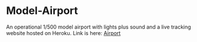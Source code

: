 # Model-Airport
An operational 1/500 model airport with lights plus sound and a live tracking website hosted on Heroku. Link is here: [Airport](https://model-airport.herokuapp.com)
